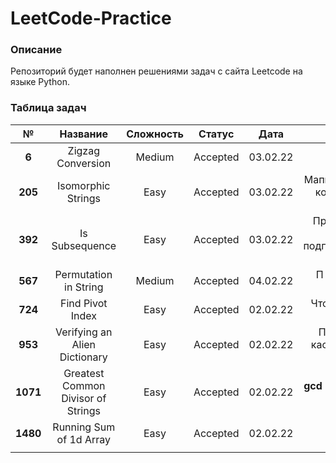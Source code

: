 # LeetCode-Practice

### Описание

Репозиторий будет наполнен решениями задач с сайта Leetcode на языке Python.

### Таблица задач

|    №     |              Название              | Сложность |  Статус  |   Дата   |                             Заметки                              |
|:--------:|:----------------------------------:|:---------:|:--------:|:--------:|:----------------------------------------------------------------:|
|  **6**   |         Zigzag Conversion          |  Medium   | Accepted | 03.02.22 |                         Реализация змеи                          |
| **205**  |         Isomorphic Strings         |   Easy    | Accepted | 03.02.22 |        Маппинг символов и учет кол-ва уникальных в строке        |
| **392**  |           Is Subsequence           |   Easy    | Accepted | 03.02.22 | Проверка является ли одна строка подпоследовательностью в другой |
| **567**  |       Permutation in String        |  Medium   | Accepted | 04.02.22 |           П                     Map + Скользящее окно            |
| **724**  |          Find Pivot Index          |   Easy    | Accepted | 02.02.22 |                   Что-то около медианы строки                    |
| **953**  |   Verifying an Alien Dictionary    |   Easy    | Accepted | 02.02.22 |          По сути реализация кастомной сортировки строк           |
| **1071** | Greatest Common Divisor of Strings |   Easy    | Accepted | 02.02.22 |            **gcd** - Наибольший общий делитель строк             |
| **1480** |      Running Sum of 1d Array       |   Easy    | Accepted | 02.02.22 |                                                                  |
|          |                                    |           |          |          |                                                                  |








